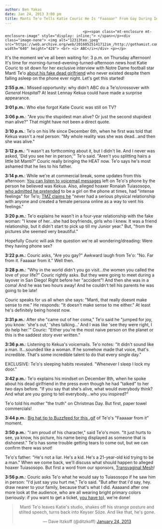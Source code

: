 ```yaml
---
author: Ben Yakas
date: Jan 24, 2013 3:00 pm
title: Manti Te'o Tells Katie Couric He Is "Faaaaar" From Gay During Interview About Fake Dead Girlfriend
---
```


	
										<p><span class="mt-enclosure mt-enclosure-image" style="display: inline;"> </span></p><div class="image-none"> <img alt="12313teo.jpeg" src="https://web.archive.org/web/20160525141712im_/http://gothamist.com/attachments/byakas/12313teo.jpeg" width="640" height="428"> <br> <i> ABC</i></div> <p></p>

<p>It&apos;s the moment we&apos;ve all been waiting for: 3 p.m. on Thursday afternoon! It&apos;s time for morning-turned-evening-turned-afternoon news host Katie Couric to sit down for her exclusive interview with Notre Dame football star Manti Te&apos;o <a href="https://web.archive.org/web/20160525141712/http://gothamist.com/2013/01/23/manti_teo_admits_he_lied_about_fake.php">about his fake dead girlfriend</a> who never existed despite them falling asleep on the phone ever night. Let&apos;s get this started!</p>

<p><strong>2:55 p.m.</strong>: Missed opportunity: why didn&apos;t ABC do a Te&apos;o/crossover with <em>General Hospital</em>? At least Lennay Kekua could have made a surprise appearance.</p>

<p><strong>3:01 p.m.</strong>: Who else forgot Katie Couric was still on TV?</p>

<p><strong>3:06 p.m.</strong>: &quot;Are you the stupidest man alive? Or just the second stupidest man alive?&quot; That might have not been a direct quote.</p>

<p><strong>3:10 p.m.</strong>: Te&apos;o on his life since December 6th, when he first was told that Kekua wasn&apos;t a real person: &quot;My whole reality was she was dead...and then she was alive.&quot;</p>

<p><strong>3:12 p.m.</strong>: &quot;I wasn&apos;t as forthcoming about it, but I didn&apos;t lie. And I never was asked, &apos;Did you see her in person,&apos;&quot; Te&apos;o said. &quot;Aren&apos;t you splitting hairs a little bit Manti?&quot; Couric really bringing the HEAT now. Te&apos;o says he&apos;s most ashamed that he lies to his father.</p>

<p><strong>3:14 p.m.</strong>: While we&apos;re at commercial break, some updates from this afternoon: <a href="https://web.archive.org/web/20160525141712/http://deadspin.com/5978713/?utm_campaign=socialflow_deadspin_twitter&amp;utm_source=deadspin_twitter&amp;utm_medium=socialflow">You can listen to voicemail messages</a> left on Te&apos;o&apos;s phone by the person he believed was Kekua. Also, alleged hoaxer Ronaiah Tuiasosopo, <a href="https://web.archive.org/web/20160525141712/http://gothamist.com/2013/01/24/manti_teo_hoaxer_admits_he_called_t.php">who admitted he pretended</a> to be a girl on the phone at times, had &quot;intense feelings&quot; for Te&apos;o; <a href="https://web.archive.org/web/20160525141712/http://www.tmz.com/2013/01/24/ronaiah-tuiasosopo-intense-feelings-manti-teo-hoax/">TMZ claims he</a> &quot;never had a serious physical relationship with anyone and created a female persona online as a way to vent his feelings.&quot;</p>

<p><strong>3:20 p.m.</strong>: Te&apos;o explains he wasn&apos;t in a four-year relationship with the fake woman: &quot;I knew of her...she had boyfriends, girls who I knew. It was a friend relationship, but it didn&apos;t start to pick up till my Junior year.&quot; But, &quot;from the pictures she seemed very beautiful.&quot;</p>

<p>Hopefully Couric will ask the question we&apos;re all wondering/dreading: Were they having phone sex?</p>

<p><strong>3:22 p.m.</strong>: Couric asks, &quot;Are you gay?&quot; Awkward laugh from Te&apos;o: &quot;No. Far from it. Faaaaar from it.&quot; Well then.</p>

<p><strong>3:28 p.m.</strong>: &quot;Why in the world didn&apos;t you go visit...the women you called the love of your life?&quot; Couric rightly asks. But they were going to meet during a layover in San Diego! Right before her &quot;accident&quot;! And then she was in a coma! And he was two hours away! And he couldn&apos;t tell his parents he was going to be late!</p>

<p>Couric speaks for us all when she says: &quot;Manti, that really doesnt make sense to me.&quot; He responds: &quot;It doesn&apos;t make sense to me either.&quot; At least he&apos;s definitely being honest now.</p>

<p><strong>3:31 p.m.</strong>: After she &quot;came out of her coma,&quot; Te&apos;o said he &quot;jumped for joy, you know: &apos;she&apos;s out,&apos; &apos;shes talking...&apos; And I was like &apos;see they were right, I do help her.&apos;&quot; Couric: &quot;Either you&apos;re the most naive person on the planet or this is the saddest story ever written.&quot;</p>

<p><strong>3:36 p.m.</strong>: Listening to Kekua&apos;s voicemails. Te&apos;o notes: &quot;It didn&apos;t sound like a man. It...sounded like a woman. If he somehow made that voice, that&apos;s incredible. That&apos;s some incredible talent to do that every single day.&quot;</p>

<p>EXCLUSIVE: Te&apos;o&apos;s sleeping habits revealed. &quot;Whenever I sleep I lock my door.&quot;</p>

<p><strong>3:42 p.m.</strong>: Te&apos;o explains his mindset on December 8th, when he spoke about his dead girlfriend in the press even though he had &quot;talked&quot; to her two days before. &quot;If you say that she&apos;s alive, what would everybody think? And what are you going to tell everybody...who you inspired?&quot;</p>

<p>Te&apos;o told his mother &quot;the truth&quot; on Christmas Day. But first, paper towel commercials!</p>

<p><strong>3:44 p.m.</strong>: <a href="https://web.archive.org/web/20160525141712/https://twitter.com/BuzzFeedSports/status/294545966223220736">Big hat tip to Buzzfeed for this .gif</a> of Te&apos;o&apos;s &quot;Faaaaar from it&quot; moment. </p>

<p><strong>3:50 p.m.</strong>: &quot;I am proud of his character,&quot; said Te&apos;o&apos;s mom. &quot;It just hurts to see, ya know, his picture, his name being displayed as someone that is dishonest.&quot; Te&apos;o has some trouble getting tears to come out, but we can confirm there was snot!</p>

<p>Te&apos;o&apos;s father: &quot;He&apos;s not a liar. He&apos;s a kid. He&apos;s a 21-year-old kid trying to be a man.&quot; When we come back, we&apos;ll discuss what should happen to alleged hoaxer Tuiasosopo. But first a word from our sponsors, <a href="https://web.archive.org/web/20160525141712/http://www.anapolschwartz.com/practices/transvaginal/what-is-transvaginal-mesh.asp">Transvaginal Mesh</a>!</p>

<p><strong>3:56 p.m.</strong>: Couric asks Te&apos;o what he would say to Tuiasosopo if he saw him in person: &quot;I&apos;d just say you hurt me,&quot; Te&apos;o said. &quot;But after that I&apos;d say, hey. draw nearer to your family, because that&apos;s what I did. Aaaaand after one more look at the audience, who are all wearing bright primary colors (seriously: if you want to get a ticket, <a href="https://web.archive.org/web/20160525141712/http://www.katiecouric.com/faq/">you have to</a>), we&apos;re done! </p>

<center><blockquote class="twitter-tweet"><p>Manti Te&apos;o leaves Katie&apos;s studio, shakes off his strange posture and stilted speech, turns back into Keyser S&#xF6;ze. And like that, he&apos;s gone.</p>&#x2014; Dave Itzkoff (@ditzkoff) <a href="https://web.archive.org/web/20160525141712/https://twitter.com/ditzkoff/status/294549529565470720">January 24, 2013</a></blockquote>
<script async src="//web.archive.org/web/20160525141712js_/http://platform.twitter.com/widgets.js" charset="utf-8"></script></center>					
										
									
				